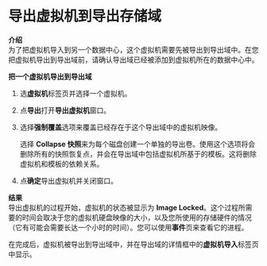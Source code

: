 # 导出虚拟机到导出存储域

**介绍**<br/>
为了把虚拟机导入到另一个数据中心，这个虚拟机需要先被导出到导出域中。在您把虚拟机导出到导出域前，请确认导出域已经被添加到虚拟机所在的数据中心中。


**把一个虚拟机导出到导出域**

1. 选**虚拟机**标签页并选择一个虚拟机。
2. 点**导出**打开**导出虚拟机**窗口。
3. 选择**强制覆盖**选项来覆盖已经存在于这个导出域中的虚拟机映像。

   选择 **Collapse 快照**来为每个磁盘创建一个单独的导出卷。使用这个选项将会删除所有的快照恢复点，并会在导出域中包括虚拟机所基于的模板。这将删除虚拟机和模板的依赖关系。
4. 点**确定**导出虚拟机并关闭窗口。


**结果**<br/>
导出虚拟机的过程开始，虚拟机的状态被显示为 **Image Locked**。这个过程所需要的时间会取决于您的虚拟机硬盘映像的大小，以及您所使用的存储硬件的情况（它有可能会需要长达一个小时的时间）。您可以使用**事件**页来查看它的进程。

在完成后，虚拟机被导出到导出域中，并在导出域的详情框中的**虚拟机导入**标签页中显示。
